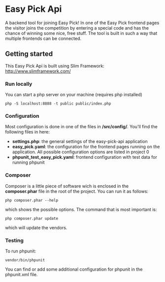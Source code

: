 # Easy Pick Api
A backend tool for joining Easy Pick! In one of the Easy Pick frontend pages the visitor joins the competition by entering a special code and has the chance of winning some nice, free stuff. The tool is built in such a way that multiple frontends can be connected.

## Getting started 

This Easy Pick Api is built using Slim Framework: http://www.slimframework.com/


### Run locally
You can start a php server on your machine (requires php installed)
```
php -S localhost:8888 -t public public/index.php
```


### Configuration

Most configuration is done in one of the files in  __/src/config/__. You'll find the following files in here:

* __settings.php__: the general settings of the easy-pick-api application
* __easy_pick.yaml__: the configuration for the frontend pages running on the application. All possible configuration options are listed in project 0
* __phpunit_test_easy_pick.yaml__: frontend configuration with test data for running phpunit

### Composer
Composer is a little piece of software wich is enclosed in the **composer.phar** file in the root of the project. You can run it as follows:
```
php composer.phar --help
```
which shows the possible options. The command that is most important is:
```
php composer.phar update
```
which will update the vendors.

### Testing

To run phpunit:

```
vendor/bin/phpunit
```

You can find or add some additional configuration for phpunit in the phpunit.xml file.
